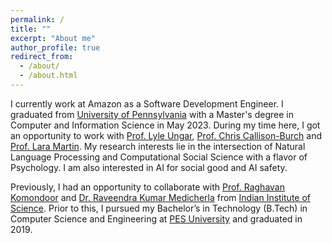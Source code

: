 ```yaml
---
permalink: /
title: ""
excerpt: "About me"
author_profile: true
redirect_from: 
  - /about/
  - /about.html
---
```


I currently work at Amazon as a Software Development Engineer. I graduated from [University of Pennsylvania](https://www.cis.upenn.edu/) with a Master's degree in Computer and Information Science in May 2023. During my time here, I got an opportunity to work with [Prof. Lyle Ungar](https://www.cis.upenn.edu/~ungar/), [Prof. Chris Callison-Burch](https://www.cis.upenn.edu/~ccb/) and [Prof. Lara Martin](https://laramartin.net/). My research interests lie in the intersection of Natural Language Processing and Computational Social Science with a flavor of Psychology. I am also interested in AI for social good and AI safety.

Previously, I had an opportunity to collaborate with [Prof. Raghavan Komondoor](https://www.csa.iisc.ac.in/~raghavan/) and [Dr. Raveendra Kumar Medicherla](https://scholar.google.co.in/citations?user=S9gOtwkAAAAJ&hl=en) from [Indian Institute of Science](https://iisc.ac.in/). Prior to this, I pursued my Bachelor’s in Technology (B.Tech) in Computer Science and Engineering at  [PES University](https://cs.pes.edu/) and graduated in 2019.
